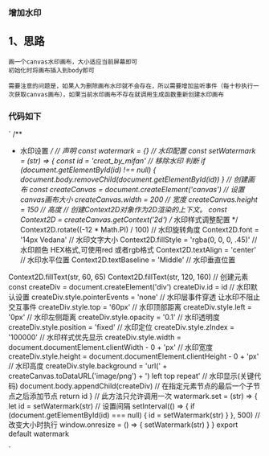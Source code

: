 ### 增加水印 
 ## 1、思路 
```
画一个canvas水印画布，大小适应当前屏幕即可
初始化时将画布插入到body即可

需要注意的问题是，如果人为删除画布水印就不会存在，所以需要增加监听事件（每十秒执行一次获取canvas画布），如果当前水印画布不存在就调用生成函数重新创建水印画布
```


### 代码如下
`
/**
 * 水印设置
 */
// 声明
const watermark = {}
// 水印配置
const setWatermark = (str) => {
  const id = 'creat_by_mifan'
  // 移除水印 判断
  if (document.getElementById(id) !== null) {
    document.body.removeChild(document.getElementById(id))
  }
  // 创建画布
  const createCanvas = document.createElement('canvas')
  // 设置canvas画布大小
  createCanvas.width = 200 // 宽度
  createCanvas.height = 150 // 高度
  // 创建Context2D对象作为2D渲染的上下文。
  const Context2D = createCanvas.getContext('2d')
  /* 水印样式调整配置 */
  Context2D.rotate((-12 * Math.PI) / 100) // 水印旋转角度
  Context2D.font = '14px Vedana' // 水印文字大小
  Context2D.fillStyle = 'rgba(0, 0, 0, .45)' // 水印颜色 HEX格式,可使用red 或者rgb格式
  Context2D.textAlign = 'center' // 水印水平位置
  Context2D.textBaseline = 'Middle' // 水印垂直位置

  Context2D.fillText(str, 60, 65)
  Context2D.fillText(str, 120, 160)
  // 创建元素
  const createDiv = document.createElement('div')
  createDiv.id = id
  // 水印默认设置
  createDiv.style.pointerEvents = 'none' // 水印层事件穿透 让水印不阻止交互事件
  createDiv.style.top = '60px' // 水印顶部距离
  createDiv.style.left = '0px' // 水印左侧距离
  createDiv.style.opacity = '0.1' // 水印透明度
  createDiv.style.position = 'fixed' // 水印定位
  createDiv.style.zIndex = '100000' // 水印样式优先显示
  createDiv.style.width = document.documentElement.clientWidth - 0 + 'px' // 水印宽度
  createDiv.style.height = document.documentElement.clientHeight - 0 + 'px' // 水印高度
  createDiv.style.background =
    'url(' + createCanvas.toDataURL('image/png') + ') left top repeat' // 水印显示(关键代码)
  document.body.appendChild(createDiv) // 在指定元素节点的最后一个子节点之后添加节点
  return id
}
// 此方法只允许调用一次
watermark.set = (str) => {
  let id = setWatermark(str)
  // 设置间隔
  setInterval(() => {
    if (document.getElementById(id) === null) {
        id = setWatermark(str)
    }
  }, 500)
  // 改变大小时执行
  window.onresize = () => {
    setWatermark(str)
  }
}
export default watermark

`